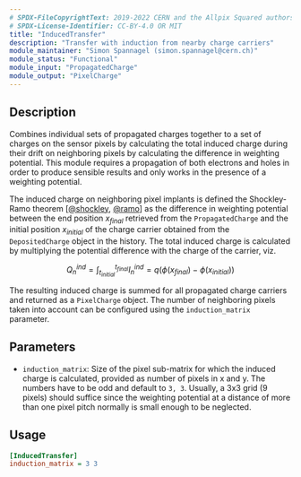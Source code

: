 ```yaml
---
# SPDX-FileCopyrightText: 2019-2022 CERN and the Allpix Squared authors
# SPDX-License-Identifier: CC-BY-4.0 OR MIT
title: "InducedTransfer"
description: "Transfer with induction from nearby charge carriers"
module_maintainer: "Simon Spannagel (simon.spannagel@cern.ch)"
module_status: "Functional"
module_input: "PropagatedCharge"
module_output: "PixelCharge"
---
```


## Description
Combines individual sets of propagated charges together to a set of charges on the sensor pixels by calculating the total induced charge during their drift on neighboring pixels by calculating the difference in weighting potential.
This module requires a propagation of both electrons and holes in order to produce sensible results and only works in the presence of a weighting potential.

The induced charge on neighboring pixel implants is defined the Shockley-Ramo theorem \[[@shockley], [@ramo]\] as the difference in weighting potential between the end position $`x_{final}`$ retrieved from the `PropagatedCharge` and the initial position $`x_{initial}`$ of the charge carrier obtained from the `DepositedCharge` object in the history.
The total induced charge is calculated by multiplying the potential difference with the charge of the carrier, viz.

```math
Q_n^{ind} = \int_{t_{initial}}^{t_{final}} I_n^{ind} = q \left( \phi (x_{final}) - \phi(x_{initial}) \right)
```

The resulting induced charge is summed for all propagated charge carriers and returned as a `PixelCharge` object. The number of neighboring pixels taken into account can be configured using the `induction_matrix` parameter.

## Parameters
* `induction_matrix`: Size of the pixel sub-matrix for which the induced charge is calculated, provided as number of pixels in x and y. The numbers have to be odd and default to `3, 3`. Usually, a 3x3 grid (9 pixels) should suffice since the weighting potential at a distance of more than one pixel pitch normally is small enough to be neglected.

## Usage
```ini
[InducedTransfer]
induction_matrix = 3 3
```

[@shockley]: https://doi.org/10.1063/1.1710367
[@ramo]: https://doi.org/10.1109/JRPROC.1939.228757
